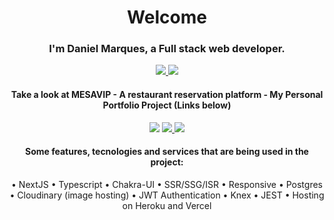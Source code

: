 <h1 align="center">
 Welcome
</h1>

<h3 align="center">
  I'm Daniel Marques, a Full stack web developer.
</h3>

<p align="center">
 
  <a href="https://www.linkedin.com/in/daniel-marques-p" target="_blank">
    <img src="https://img.shields.io/badge/My LinkedIn-0077B5?style=for-the-badge&logo=linkedin&logoColor=white">
  </a>
 
  <a href="mailto:daniel.brz2009@gmail.com" target="_blank">
    <img src="https://img.shields.io/badge/daniel.brz2009@gmail.com-D14836?style=for-the-badge&logo=gmail&logoColor=white">
  </a>
 
</p>

<h4 align="center"> Take a look at MESAVIP - <strong> A restaurant reservation platform </strong> - My Personal Portfolio Project (Links below) </h4>
 
<p align="center">
 
  <a href="https://mesavip-web.vercel.app" target="_blank" style="text-decoration:none" color="red">
    <img src="https://img.shields.io/badge/mesavip website-473B4A?style=for-the-badge&logo=vercel">
  </a>
  
  <a href="https://github.com/danielmarques12/mesavip-web-tsc-next" target="_blank">
    <img src="https://img.shields.io/badge/react frontend REPO-473B4A?style=for-the-badge&logo=react">
  </a>
  
  <a href="https://github.com/danielmarques12/mesavip-api-tsc" target="_blank">
    <img src="https://img.shields.io/badge/node typescript api REPO-473B4A?style=for-the-badge&logo=typescript">
  </a>
  
</p>

<div align="center">
 <h4> Some features, tecnologies and services that are being used in the project: </h4>
 
  • NextJS
  • Typescript
  • Chakra-UI
  • SSR/SSG/ISR
  • Responsive
  • Postgres
  • Cloudinary (image hosting)
  • JWT Authentication
  • Knex
  • JEST
  • Hosting on Heroku and Vercel
 
  
</div>
